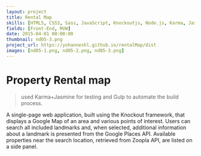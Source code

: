 ```yaml
---
layout: project
title: Rental Map
skills: [HTML5, CSS3, Sass, JavaScript, Knockoutjs, Node.js, Karma, Jasmine, Gulp, Google Maps]
fields: [Front-End, MVW]
date: 2015-04-01 00:00:00
thumbnail: nd05-3.png
project_url: https://yohanneshl.github.io/rentalMap/dist
images: [nd05-1.png, nd05-2.png, nd05-3.png]
---
```

# Property Rental map
 > used Karma+Jasmine for testing and Gulp to automate the build process.
 
A single-page web application, built using the Knockout framework, that displays a Google Map of an area and various points of interest. Users can search all included landmarks and, when selected, additional information about a landmark is presented from the Google Places API.  Available properties near the search location, retrieved from Zoopla API, are listed on a side panel.

 
